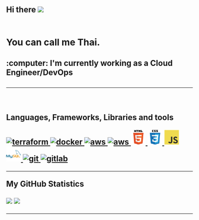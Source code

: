 


<h2>Hi there <img src="https://media.giphy.com/media/hvRJCLFzcasrR4ia7z/giphy.gif" width="25px"> 
   <br>  <br>
  <table>
  <!--<tr>
    <td>You are visitor N°</td>
    <td><img src="https://profile-counter.glitch.me/dptha/count.svg" alt="" /></td>
  </tr>
</table> -->
</h2>



<h3 align="left">You can call me Thai.</h3>
<h4> :computer: I'm currently working as a Cloud Engineer/DevOps</h4>

--- 

<!--Get in touch with me:  </b>
<p align="left">
<a href="https://www.linkedin.com/in/thairy-daza" target="blank"><img align="center" src="https://github.com/asdtha/dptha/blob/main/assets/linkedin.png" alt="linkedin" height="30" width="30" /></a>
<a href="mailto:thairydaza@gmail.com" target="blank"><img align="center" src="https://github.com/asdtha/dptha/blob/main/assets/gmail.png" alt="gmail" height="30" width="30" /></a>  
</p>-->
<br>

<!-- Languages and tools -->
<b>Languages, Frameworks, Libraries and tools</b>

<p> <a href="https://www.terraform.io/" target="_blank"> <img src="https://www.vectorlogo.zone/logos/terraformio/terraformio-icon.svg" alt="terraform" width="40" height="40"/> </a>   <a href="https://www.docker.com/" target="_blank"> <img src="https://www.vectorlogo.zone/logos/docker/docker-icon.svg" alt="docker" width="50" height="50"/> </a> <a href="https://aws.amazon.com/" target="_blank"> <img src="https://www.vectorlogo.zone/logos/amazon_aws/amazon_aws-icon.svg" alt="aws" width="40" height="40"/> </a>  <a href="" target="_blank"> <img src="https://www.vectorlogo.zone/logos/linux/linux-icon.svg" alt="aws" width="40" height="40"/> </a> <a href="https://www.w3.org/html/" target="_blank"> <img src="https://raw.githubusercontent.com/devicons/devicon/master/icons/html5/html5-original-wordmark.svg" alt="html5" width="40" height="40"/> <a href="https://www.w3schools.com/css/" target="_blank"> <img src="https://raw.githubusercontent.com/devicons/devicon/master/icons/css3/css3-original-wordmark.svg" alt="css3" width="40" height="40"/> </a> </a> <a href="https://developer.mozilla.org/en-US/docs/Web/JavaScript" target="_blank"> <img src="https://raw.githubusercontent.com/devicons/devicon/master/icons/javascript/javascript-original.svg" alt="javascript" width="40" height="40"/> </a> <a href="https://www.mysql.com/" target="_blank"> <img src="https://raw.githubusercontent.com/devicons/devicon/master/icons/mysql/mysql-original-wordmark.svg" alt="mysql" width="40" height="40"/> </a> <a href="https://git-scm.com/" target="_blank"> <img src="https://www.vectorlogo.zone/logos/git-scm/git-scm-icon.svg" alt="git" width="40" height="40"/> </a> <a href="https://gitlab.com/" target="_blank"> <img src="https://www.vectorlogo.zone/logos/gitlab/gitlab-icon.svg" alt="gitlab" width="40" height="40"/> </a>  
</p>
  

---

<!-- GitHub stats -->
<b>My GitHub Statistics</b>

<p>
<!-- GitHub Stats -->
<img height="180em" src="https://github-readme-stats.vercel.app/api?username=asdtha&show_icons=true&hide_border=true" />

<!-- Most Used Languages -->
<img height="180em" src="https://github-readme-stats.vercel.app/api/top-langs/?username=asdtha&exclude_repo=KNN-Image-Classification&show_icons=true&hide_border=true&layout=compact&langs_count=8"/>
</p>

---

<!-- Stats -->
<!-- waka time stats-->
<!--START_SECTION:waka-->


